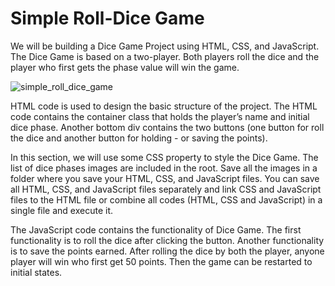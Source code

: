 # Simple Roll-Dice Game
We will be building a Dice Game Project using HTML, CSS, and JavaScript. The Dice Game is based on a two-player. Both players roll the dice and the player who first gets the phase value will win the game.

![simple_roll_dice_game](https://github.com/leonghia/simple-roll-dice-game/assets/112583996/07ca2441-0525-4ca5-a937-0fa855b1fab3)

HTML code is used to design the basic structure of the project. The HTML code contains the container class that holds the player’s name and initial dice phase. Another bottom div contains the two buttons (one button for roll the dice and another button for holding - or saving the points).

In this section, we will use some CSS property to style the Dice Game. The list of dice phases images are included in the root. Save all the images in a folder where you save your HTML, CSS, and JavaScript files. You can save all HTML, CSS, and JavaScript files separately and link CSS and JavaScript files to the HTML file or combine all codes (HTML, CSS and JavaScript) in a single file and execute it.

The JavaScript code contains the functionality of Dice Game. The first functionality is to roll the dice after clicking the button. Another functionality is to save the points earned. After rolling the dice by both the player, anyone player will win who first get 50 points. Then the game can be restarted to initial states.

